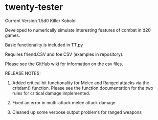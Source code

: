 # twenty-tester
Current Version 1.5d0 Killer Kobold

Developed to numerically simulate interesting features of combat in d20 games.

Basic functionality is included in TT.py

Requires friend.CSV and foe.CSV (examples in repository). 

Please see the GitHub wiki for information on the csv files.

RELEASE NOTES:

1.  Added critical hit functionality for Melee and Ranged attacks via the critdam() function.  Please see the function documentation for the two rules for critical damage implemented.

2.  Fixed an error in multi-attack melee attack damage

3.  Cleaned up some verbose output problems for ranged weapons
